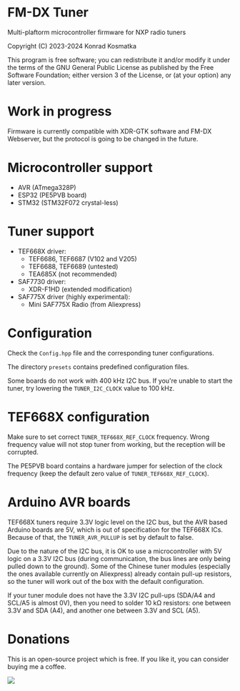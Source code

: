 FM-DX Tuner
=======

Multi-plaftorm microcontroller firmware for NXP radio tuners

Copyright (C) 2023-2024  Konrad Kosmatka

This program is free software; you can redistribute it and/or
modify it under the terms of the GNU General Public License
as published by the Free Software Foundation; either version 3
of the License, or (at your option) any later version.

# Work in progress

Firmware is currently compatible with XDR-GTK software and FM-DX
Webserver, but the protocol is going to be changed in the future.

# Microcontroller support

- AVR (ATmega328P)
- ESP32 (PE5PVB board)
- STM32 (STM32F072 crystal-less)

# Tuner support

- TEF668X driver:
    - TEF6686, TEF6687 (V102 and V205)
    - TEF6688, TEF6689 (untested)
    - TEA685X (not recommended)
- SAF7730 driver:
    - XDR-F1HD (extended modification)
- SAF775X driver (highly experimental):
    - Mini SAF775X Radio (from Aliexpress)

# Configuration

Check the `Config.hpp` file and the corresponding tuner configurations.

The directory `presets` contains predefined configuration files.

Some boards do not work with 400 kHz I2C bus. If you're unable to start
the tuner, try lowering the `TUNER_I2C_CLOCK` value to 100 kHz.

# TEF668X configuration

Make sure to set correct `TUNER_TEF668X_REF_CLOCK` frequency. Wrong
frequency value will not stop tuner from working, but the reception
will be corrupted.

The PE5PVB board contains a hardware jumper for selection of the clock
frequency (keep the default zero value of `TUNER_TEF668X_REF_CLOCK`).

# Arduino AVR boards

TEF668X tuners require 3.3V logic level on the I2C bus, but the AVR
based Arduino boards are 5V, which is out of specification for the
TEF668X ICs. Because of that, the `TUNER_AVR_PULLUP` is set by default
to false.

Due to the nature of the I2C bus, it is OK to use a microcontroller
with 5V logic on a 3.3V I2C bus (during communication, the bus lines
are only being pulled down to the ground). Some of the Chinese tuner
modules (especially the ones available currently on Aliexpress)
already contain pull-up resistors, so the tuner will work out of the
box with the default configuration.

If your tuner module does not have the 3.3V I2C pull-ups (SDA/A4 and
SCL/A5 is almost 0V), then you need to solder 10 kΩ resistors: one
between 3.3V and SDA (A4), and another one between 3.3V and SCL (A5).

# Donations

This is an open-source project which is free. If you like it,
you can consider buying me a coffee.

<a href="https://www.buymeacoffee.com/kkonradpl"><img src="https://img.buymeacoffee.com/button-api/?text=Buy%20me%20a%20coffee&emoji=%E2%98%95&slug=kkonradpl&button_colour=5F7FFF&font_colour=ffffff&font_family=Poppins&outline_colour=000000&coffee_colour=FFDD00" /></a>

